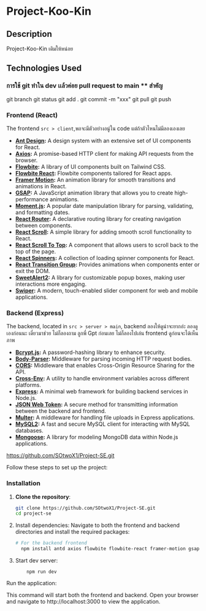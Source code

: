 # Project-Koo-Kin

## Description

Project-Koo-Kin เติมให้หน่อย
## Technologies Used
### การใช้ git ทำใน dev เเล้วค่อย pull request to main ** สำคัญ
   git branch
   git status
   git add .
   git commit -m "xxx"
   git pull
   git push
### Frontend (React)

The frontend  `src > client`,พอจะมีตัวอย่างอนู่ใน code แต่ถ้าตัวไหนไม่มีลองเองเลย
- **[Ant Design](https://ant.design/):** A design system with an extensive set of UI components for React.
- **[Axios](https://axios-http.com/):** A promise-based HTTP client for making API requests from the browser.
- **[Flowbite](https://flowbite.com/):** A library of UI components built on Tailwind CSS.
- **[Flowbite React](https://flowbite-react.com/):** Flowbite components tailored for React apps.
- **[Framer Motion](https://www.framer.com/motion/):** An animation library for smooth transitions and animations in React.
- **[GSAP](https://greensock.com/gsap/):** A JavaScript animation library that allows you to create high-performance animations.
- **[Moment.js](https://momentjs.com/):** A popular date manipulation library for parsing, validating, and formatting dates.
- **[React Router](https://reactrouter.com/):** A declarative routing library for creating navigation between components.
- **[React Scroll](https://www.npmjs.com/package/react-scroll):** A simple library for adding smooth scroll functionality to React.
- **[React Scroll To Top](https://www.npmjs.com/package/react-scroll-to-top):** A component that allows users to scroll back to the top of the page.
- **[React Spinners](https://www.npmjs.com/package/react-spinners):** A collection of loading spinner components for React.
- **[React Transition Group](https://reactcommunity.org/react-transition-group/):** Provides animations when components enter or exit the DOM.
- **[SweetAlert2](https://sweetalert2.github.io/):** A library for customizable popup boxes, making user interactions more engaging.
- **[Swiper](https://swiperjs.com/):** A modern, touch-enabled slider component for web and mobile applications.

### Backend (Express)

The backend, located in `src > server > main`, backend ลองให้ดูน่าจะยากอ่ะ ลองดูเองก่อนนะ เดี๋ยวมาช่วย ไม่ก็ลองถาม ลูกพี่ Gpt ก่อนเลย ไม่ก็ลองไปเล่น frontend	ดูก่อนจะได้เห็นภาพ
- **[Bcrypt.js](https://github.com/dcodeIO/bcrypt.js):** A password-hashing library to enhance security.
- **[Body-Parser](https://www.npmjs.com/package/body-parser):** Middleware for parsing incoming HTTP request bodies.
- **[CORS](https://www.npmjs.com/package/cors):** Middleware that enables Cross-Origin Resource Sharing for the API.
- **[Cross-Env](https://www.npmjs.com/package/cross-env):** A utility to handle environment variables across different platforms.
- **[Express](https://expressjs.com/):** A minimal web framework for building backend services in Node.js.
- **[JSON Web Token](https://jwt.io/):** A secure method for transmitting information between the backend and frontend.
- **[Multer](https://www.npmjs.com/package/multer):** A middleware for handling file uploads in Express applications.
- **[MySQL2](https://www.npmjs.com/package/mysql2):** A fast and secure MySQL client for interacting with MySQL databases.
- **[Mongoose](https://mongoosejs.com/):** A library for modeling MongoDB data within Node.js applications.

 https://github.com/SOtwoX1/Project-SE.git

Follow these steps to set up the project:

### Installation

1. **Clone the repository**:
   ```bash
   git clone https://github.com/SOtwoX1/Project-SE.git
   cd project-se

2. Install dependencies: Navigate to both the frontend and backend directories and install the required packages:
    ```bash
    # For the backend frontend
      npm install antd axios flowbite flowbite-react framer-motion gsap moment react-router-dom react-scroll react-scroll-to-top react-spinners react-transition-group sweetalert2 swiper bcryptjs body-parser cors cross-env express jsonwebtoken multer mysql2 mongoose

3. Start dev server:

    ```env
        npm run dev
    
Run the application:


This command will start both the frontend and backend. Open your browser and navigate to http://localhost:3000 to view the application.
